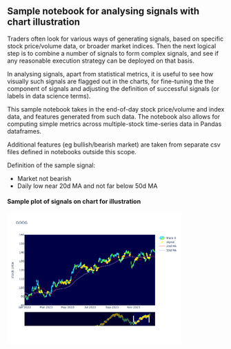 ## Sample notebook for analysing signals with chart illustration

Traders often look for various ways of generating signals, based on specific stock price/volume data, or broader market indices. Then the next logical step is to combine a number of signals to form complex signals, and see if any reasonable execution strategy can be deployed on that basis.

In analysing signals, apart from statistical metrics, it is useful to see how visually such signals are flagged out in the charts, for fine-tuning the the component of signals and adjusting the definition of successful signals (or labels in data science terms).

This sample notebook takes in the end-of-day stock price/volume and index data, and features generated from such data. The notebook also allows for computing simple metrics across multiple-stock time-series data in Pandas dataframes.

Additional features (eg bullish/bearish market) are taken from separate csv files defined in notebooks outside this scope.

Definition of the sample signal:
- Market not bearish
- Daily low near 20d MA and not far below 50d MA

#### Sample plot of signals on chart for illustration

<img src="img/signals_on_chart.png" alt="chart" width="80%">